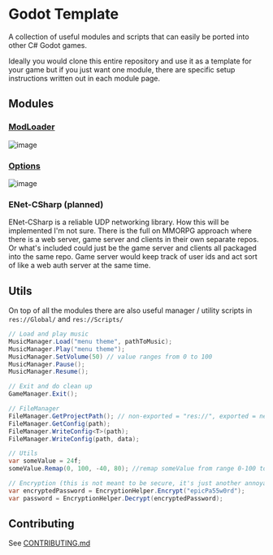 # Godot Template
A collection of useful modules and scripts that can easily be ported into other C# Godot games.

Ideally you would clone this entire repository and use it as a template for your game but if you just want one module, there are specific setup instructions written out in each module page.

## Modules
### [ModLoader](https://github.com/valkyrienyanko/GodotModules/blob/main/MOD_LOADER.md)  
![image](https://user-images.githubusercontent.com/6277739/162651881-b8f98aa5-da2a-4499-b4dd-737a64dec4a9.png)  

### [Options](https://github.com/valkyrienyanko/GodotModules/blob/main/OPTIONS.md)  
![image](https://user-images.githubusercontent.com/6277739/162651901-f3df3cbd-df78-4bfa-814b-00b8e3ab2f6f.png)  

### ENet-CSharp (planned)
ENet-CSharp is a reliable UDP networking library. How this will be implemented I'm not sure. There is the full on MMORPG approach where there is a web server, game server and clients in their own separate repos. Or what's included could just be the game server and clients all packaged into the same repo. Game server would keep track of user ids and act sort of like a web auth server at the same time.

## Utils
On top of all the modules there are also useful manager / utility scripts in `res://Global/` and `res://Scripts/`

```cs
// Load and play music
MusicManager.Load("menu theme", pathToMusic);
MusicManager.Play("menu theme");
MusicManager.SetVolume(50) // value ranges from 0 to 100
MusicManager.Pause();
MusicManager.Resume();

// Exit and do clean up
GameManager.Exit();

// FileManager
FileManager.GetProjectPath(); // non-exported = "res://", exported = next to the game exe
FileManager.GetConfig(path);
FileManager.WriteConfig<T>(path);
FileManager.WriteConfig(path, data);

// Utils
var someValue = 24f;
someValue.Remap(0, 100, -40, 80); //remap someValue from range 0-100 to range -40-80

// Encryption (this is not meant to be secure, it's just another annoyance to add to make mischief slightly harder)
var encryptedPassword = EncryptionHelper.Encrypt("epicPa55w0rd");
var password = EncryptionHelper.Decrypt(encryptedPassword);
```

## Contributing
See [CONTRIBUTING.md](https://github.com/valkyrienyanko/GodotLuaModdingTest/blob/main/CONTRIBUTING.md)
